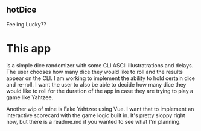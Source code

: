 ## hotDice
Feeling Lucky??

# This app 
is a simple dice randomizer with some CLI ASCII illustratrations and delays. 
The user chooses how many dice they would like to roll and the results appear on the CLI. 
I am working to implement the ability to hold certain dice and re-roll. I want the user to
also be able to decide how many dice they would like to roll for the duration of the app in
case they are trying to play a game like Yahtzee. 

Another wip of mine is Fake Yahtzee using Vue. I want that to implement an interactive scorecard 
with the game logic built in. It's pretty sloppy right now, but there is a readme.md if you 
wanted to see what I'm planning.
